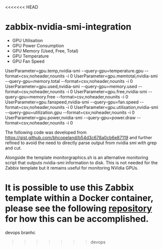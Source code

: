 <<<<<<< HEAD
# zabbix-nvidia-smi-integration




* GPU Utilisation
* GPU Power Consumption
* GPU Memory (Used, Free, Total)
* GPU Temperature
* GPU Fan Speed






UserParameter=gpu.temp,nvidia-smi --query-gpu=temperature.gpu --format=csv,noheader,nounits -i 0
UserParameter=gpu.memtotal,nvidia-smi --query-gpu=memory.total --format=csv,noheader,nounits -i 0
UserParameter=gpu.used,nvidia-smi --query-gpu=memory.used --format=csv,noheader,nounits -i 0
UserParameter=gpu.free,nvidia-smi --query-gpu=memory.free --format=csv,noheader,nounits -i 0
UserParameter=gpu.fanspeed,nvidia-smi --query-gpu=fan.speed --format=csv,noheader,nounits -i 0
UserParameter=gpu.utilisation,nvidia-smi --query-gpu=utilization.gpu --format=csv,noheader,nounits -i 0
UserParameter=gpu.power,nvidia-smi --query-gpu=power.draw --format=csv,noheader,nounits -i 0

The following code was developed from https://gist.github.com/bhcopeland/b54d3c678a0cb6e87119 and further refined to avoid the need to directly parse output from nvidia smi with grep and cut.

Alongside the template monitorgraphics.sh is an alternative monitoring script that outputs nvidia-smi information to disk. This is not needed for the Zabbix template but it remains useful for monitoring NVidia GPUs.

It is possible to use this Zabbix template within a Docker container, please see the following [repository](https://github.com/wangmuy/zabbix-agent-nvidia) for how this can be accomplished.
=======
devops branhc
>>>>>>> devops
